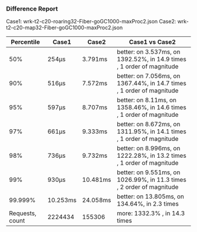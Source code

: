 ### Difference Report
Case1: wrk-t2-c20-roaring32-Fiber-goGC1000-maxProc2.json
Case2: wrk-t2-c20-map32-Fiber-goGC1000-maxProc2.json

|Percentile|Case1|Case2|Case1 vs Case2|
|---|---|---|---|
|50%|254µs|3.791ms|better: on 3.537ms, on 1392.52%, in 14.9 times , 1 order of magnitude|
|90%|516µs|7.572ms|better: on 7.056ms, on 1367.44%, in 14.7 times , 1 order of magnitude|
|95%|597µs|8.707ms|better: on 8.11ms, on 1358.46%, in 14.6 times , 1 order of magnitude|
|97%|661µs|9.333ms|better: on 8.672ms, on 1311.95%, in 14.1 times , 1 order of magnitude|
|98%|736µs|9.732ms|better: on 8.996ms, on 1222.28%, in 13.2 times , 1 order of magnitude|
|99%|930µs|10.481ms|better: on 9.551ms, on 1026.99%, in 11.3 times , 2 order of magnitude|
|99.999%|10.253ms|24.058ms|better: on 13.805ms, on 134.64%, in 2.3 times |
|Requests, count|2224434|155306|more: 1332.3% , in 14.3 times |
